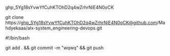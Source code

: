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


git clone https://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@github.com/Mahdyekaaa/alx-system_engineering-devops.git

#!/bin/bash



git add . && git commit -m "wqwq" && git push
